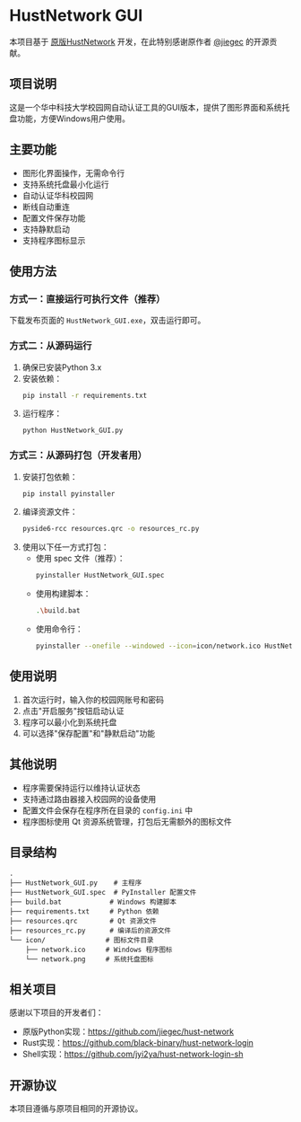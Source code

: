 # HustNetwork GUI

本项目基于 [原版HustNetwork](https://github.com/jiegec/hust-network) 开发，在此特别感谢原作者 [@jiegec](https://github.com/jiegec) 的开源贡献。

## 项目说明

这是一个华中科技大学校园网自动认证工具的GUI版本，提供了图形界面和系统托盘功能，方便Windows用户使用。

## 主要功能

- 图形化界面操作，无需命令行
- 支持系统托盘最小化运行
- 自动认证华科校园网
- 断线自动重连
- 配置文件保存功能
- 支持静默启动
- 支持程序图标显示

## 使用方法

### 方式一：直接运行可执行文件（推荐）
下载发布页面的 `HustNetwork_GUI.exe`，双击运行即可。

### 方式二：从源码运行
1. 确保已安装Python 3.x
2. 安装依赖：
   ```bash
   pip install -r requirements.txt
   ```
3. 运行程序：
   ```bash
   python HustNetwork_GUI.py
   ```

### 方式三：从源码打包（开发者用）
1. 安装打包依赖：
   ```bash
   pip install pyinstaller
   ```
2. 编译资源文件：
   ```bash
   pyside6-rcc resources.qrc -o resources_rc.py
   ```
3. 使用以下任一方式打包：
   - 使用 spec 文件（推荐）：
     ```bash
     pyinstaller HustNetwork_GUI.spec
     ```
   - 使用构建脚本：
     ```bash
     .\build.bat
     ```
   - 使用命令行：
     ```bash
     pyinstaller --onefile --windowed --icon=icon/network.ico HustNetwork_GUI.py
     ```

## 使用说明

1. 首次运行时，输入你的校园网账号和密码
2. 点击"开启服务"按钮启动认证
3. 程序可以最小化到系统托盘
4. 可以选择"保存配置"和"静默启动"功能

## 其他说明

- 程序需要保持运行以维持认证状态
- 支持通过路由器接入校园网的设备使用
- 配置文件会保存在程序所在目录的 `config.ini` 中
- 程序图标使用 Qt 资源系统管理，打包后无需额外的图标文件

## 目录结构

```
.
├── HustNetwork_GUI.py    # 主程序
├── HustNetwork_GUI.spec  # PyInstaller 配置文件
├── build.bat            # Windows 构建脚本
├── requirements.txt     # Python 依赖
├── resources.qrc        # Qt 资源文件
├── resources_rc.py      # 编译后的资源文件
└── icon/               # 图标文件目录
    ├── network.ico     # Windows 程序图标
    └── network.png     # 系统托盘图标
```

## 相关项目

感谢以下项目的开发者们：

- 原版Python实现：https://github.com/jiegec/hust-network
- Rust实现：https://github.com/black-binary/hust-network-login
- Shell实现：https://github.com/jyi2ya/hust-network-login-sh

## 开源协议

本项目遵循与原项目相同的开源协议。